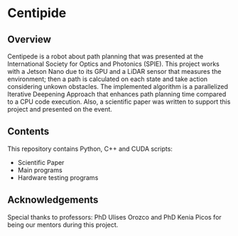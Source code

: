 # Centipide

## Overview
Centipede is a robot about path planning that was presented at the International Society for Optics and Photonics (SPIE). This project works with a Jetson Nano due to its GPU and a LiDAR sensor that measures the environment; then a path is calculated on each state and take action considering unkown obstacles. The implemented algorithm is a parallelized Iterative Deepening Approach that enhances path planning time compared to a CPU code execution. Also, a scientific paper was written to support this project and presented on the event.

## Contents
This repository contains Python, C++ and CUDA scripts:
- Scientific Paper
- Main programs
- Hardware testing programs

## Acknowledgements
Special thanks to professors: PhD Ulises Orozco and PhD Kenia Picos for being our mentors during this project.
